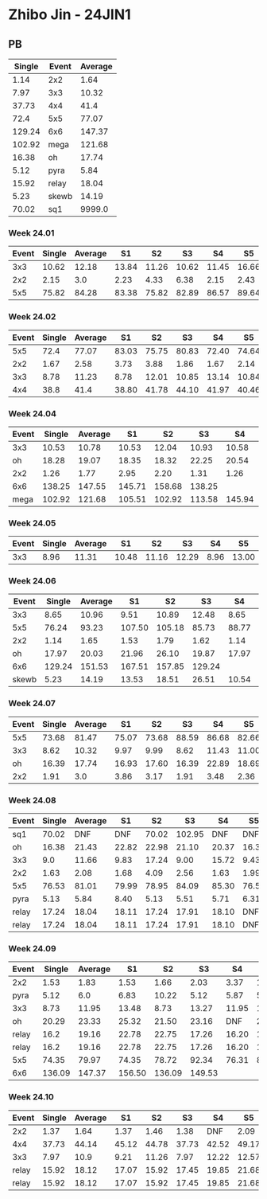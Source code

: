 # Zhibo Jin - 24JIN1

## PB
|Single|Event|Average|
|----|----|----|
|1.14|2x2|1.64|
|7.97|3x3|10.32|
|37.73|4x4|41.4|
|72.4|5x5|77.07|
|129.24|6x6|147.37|
|102.92|mega|121.68|
|16.38|oh|17.74|
|5.12|pyra|5.84|
|15.92|relay|18.04|
|5.23|skewb|14.19|
|70.02|sq1|9999.0|
### Week 24.01
|Event|Single|Average|S1|S2|S3|S4|S5|
|-----|-------|------|--|--|--|--|--|
|3x3|10.62|12.18|13.84|11.26|10.62|11.45|16.66|
|2x2|2.15|3.0|2.23|4.33|6.38|2.15|2.43|
|5x5|75.82|84.28|83.38|75.82|82.89|86.57|89.64|
### Week 24.02
|Event|Single|Average|S1|S2|S3|S4|S5|
|-----|-------|------|--|--|--|--|--|
|5x5|72.4|77.07|83.03|75.75|80.83|72.40|74.64|
|2x2|1.67|2.58|3.73|3.88|1.86|1.67|2.14|
|3x3|8.78|11.23|8.78|12.01|10.85|13.14|10.84|
|4x4|38.8|41.4|38.80|41.78|44.10|41.97|40.46|
### Week 24.04
|Event|Single|Average|S1|S2|S3|S4|S5|
|-----|-------|------|--|--|--|--|--|
|3x3|10.53|10.78|10.53|12.04|10.93|10.58|10.82|
|oh|18.28|19.07|18.35|18.32|22.25|20.54|18.28|
|2x2|1.26|1.77|2.95|2.20|1.31|1.26|1.81|
|6x6|138.25|147.55|145.71|158.68|138.25| | |
|mega|102.92|121.68|105.51|102.92|113.58|145.94|DNF|
### Week 24.05
|Event|Single|Average|S1|S2|S3|S4|S5|
|-----|-------|------|--|--|--|--|--|
|3x3|8.96|11.31|10.48|11.16|12.29|8.96|13.00|
### Week 24.06
|Event|Single|Average|S1|S2|S3|S4|S5|
|-----|-------|------|--|--|--|--|--|
|3x3|8.65|10.96|9.51|10.89|12.48|8.65|13.63|
|5x5|76.24|93.23|107.50|105.18|85.73|88.77|76.24|
|2x2|1.14|1.65|1.53|1.79|1.62|1.14|4.81|
|oh|17.97|20.03|21.96|26.10|19.87|17.97|18.25|
|6x6|129.24|151.53|167.51|157.85|129.24| | |
|skewb|5.23|14.19|13.53|18.51|26.51|10.54|5.23|
### Week 24.07
|Event|Single|Average|S1|S2|S3|S4|S5|
|-----|-------|------|--|--|--|--|--|
|5x5|73.68|81.47|75.07|73.68|88.59|86.68|82.66|
|3x3|8.62|10.32|9.97|9.99|8.62|11.43|11.00|
|oh|16.39|17.74|16.93|17.60|16.39|22.89|18.69|
|2x2|1.91|3.0|3.86|3.17|1.91|3.48|2.36|
### Week 24.08
|Event|Single|Average|S1|S2|S3|S4|S5|
|-----|-------|------|--|--|--|--|--|
|sq1|70.02|DNF|DNF|70.02|102.95|DNF|DNF|
|oh|16.38|21.43|22.82|22.98|21.10|20.37|16.38|
|3x3|9.0|11.66|9.83|17.24|9.00|15.72|9.43|
|2x2|1.63|2.08|1.68|4.09|2.56|1.63|1.99|
|5x5|76.53|81.01|79.99|78.95|84.09|85.30|76.53|
|pyra|5.13|5.84|8.40|5.13|5.51|5.71|6.31|
|relay|17.24|18.04|18.11|17.24|17.91|18.10|DNF|
|relay|17.24|18.04|18.11|17.24|17.91|18.10|DNF|
### Week 24.09
|Event|Single|Average|S1|S2|S3|S4|S5|
|-----|-------|------|--|--|--|--|--|
|2x2|1.53|1.83|1.53|1.66|2.03|3.37|1.79|
|pyra|5.12|6.0|6.83|10.22|5.12|5.87|5.29|
|3x3|8.73|11.95|13.48|8.73|13.27|11.95|10.62|
|oh|20.29|23.33|25.32|21.50|23.16|DNF|20.29|
|relay|16.2|19.16|22.78|22.75|17.26|16.20|17.46|
|relay|16.2|19.16|22.78|22.75|17.26|16.20|17.46|
|5x5|74.35|79.97|74.35|78.72|92.34|76.31|84.89|
|6x6|136.09|147.37|156.50|136.09|149.53| | |
### Week 24.10
|Event|Single|Average|S1|S2|S3|S4|S5|
|-----|-------|------|--|--|--|--|--|
|2x2|1.37|1.64|1.37|1.46|1.38|DNF|2.09|
|4x4|37.73|44.14|45.12|44.78|37.73|42.52|49.17|
|3x3|7.97|10.9|9.21|11.26|7.97|12.22|12.57|
|relay|15.92|18.12|17.07|15.92|17.45|19.85|21.68|
|relay|15.92|18.12|17.07|15.92|17.45|19.85|21.68|
